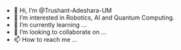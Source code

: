- 👋 Hi, I’m @Trushant-Adeshara-UM
- 👀 I’m interested in Robotics, AI and Quantum Computing.
- 🌱 I’m currently learning ...
- 💞️ I’m looking to collaborate on ...
- 📫 How to reach me ...

<!---
Trushant-Adeshara-UM/Trushant-Adeshara-UM is a ✨ special ✨ repository because its `README.md` (this file) appears on your GitHub profile.
You can click the Preview link to take a look at your changes.
--->
